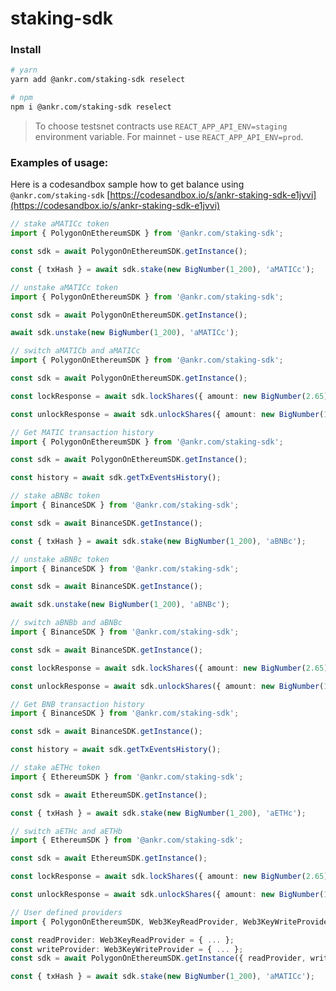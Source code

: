 # staking-sdk

### Install

```bash
# yarn
yarn add @ankr.com/staking-sdk reselect
```

```bash
# npm
npm i @ankr.com/staking-sdk reselect
```

> To choose testsnet contracts use `REACT_APP_API_ENV=staging` environment variable. For mainnet - use `REACT_APP_API_ENV=prod`.

### Examples of usage:

Here is a codesandbox sample how to get balance using `@ankr.com/staking-sdk` [https://codesandbox.io/s/ankr-staking-sdk-e1jvvi](https://codesandbox.io/s/ankr-staking-sdk-e1jvvi)

```typescript
// stake aMATICc token
import { PolygonOnEthereumSDK } from '@ankr.com/staking-sdk';

const sdk = await PolygonOnEthereumSDK.getInstance();

const { txHash } = await sdk.stake(new BigNumber(1_200), 'aMATICc');
```

```typescript
// unstake aMATICc token
import { PolygonOnEthereumSDK } from '@ankr.com/staking-sdk';

const sdk = await PolygonOnEthereumSDK.getInstance();

await sdk.unstake(new BigNumber(1_200), 'aMATICc');
```

```typescript
// switch aMATICb and aMATICc
import { PolygonOnEthereumSDK } from '@ankr.com/staking-sdk';

const sdk = await PolygonOnEthereumSDK.getInstance();

const lockResponse = await sdk.lockShares({ amount: new BigNumber(2.65) });

const unlockResponse = await sdk.unlockShares({ amount: new BigNumber(1.98) });
```

```typescript
// Get MATIC transaction history
import { PolygonOnEthereumSDK } from '@ankr.com/staking-sdk';

const sdk = await PolygonOnEthereumSDK.getInstance();

const history = await sdk.getTxEventsHistory();
```

```typescript
// stake aBNBc token
import { BinanceSDK } from '@ankr.com/staking-sdk';

const sdk = await BinanceSDK.getInstance();

const { txHash } = await sdk.stake(new BigNumber(1_200), 'aBNBc');
```

```typescript
// unstake aBNBc token
import { BinanceSDK } from '@ankr.com/staking-sdk';

const sdk = await BinanceSDK.getInstance();

await sdk.unstake(new BigNumber(1_200), 'aBNBc');
```

```typescript
// switch aBNBb and aBNBc
import { BinanceSDK } from '@ankr.com/staking-sdk';

const sdk = await BinanceSDK.getInstance();

const lockResponse = await sdk.lockShares({ amount: new BigNumber(2.65) });

const unlockResponse = await sdk.unlockShares({ amount: new BigNumber(1.98) });
```

```typescript
// Get BNB transaction history
import { BinanceSDK } from '@ankr.com/staking-sdk';

const sdk = await BinanceSDK.getInstance();

const history = await sdk.getTxEventsHistory();
```

```typescript
// stake aETHc token
import { EthereumSDK } from '@ankr.com/staking-sdk';

const sdk = await EthereumSDK.getInstance();

const { txHash } = await sdk.stake(new BigNumber(1_200), 'aETHc');
```

```typescript
// switch aETHc and aETHb
import { EthereumSDK } from '@ankr.com/staking-sdk';

const sdk = await EthereumSDK.getInstance();

const lockResponse = await sdk.lockShares({ amount: new BigNumber(2.65) });

const unlockResponse = await sdk.unlockShares({ amount: new BigNumber(1.98) });
```

```typescript
// User defined providers
import { PolygonOnEthereumSDK, Web3KeyReadProvider, Web3KeyWriteProvider } from '@ankr.com/staking-sdk';

const readProvider: Web3KeyReadProvider = { ... };
const writeProvider: Web3KeyWriteProvider = { ... };
const sdk = await PolygonOnEthereumSDK.getInstance({ readProvider, writeProvider });

const { txHash } = await sdk.stake(new BigNumber(1_200), 'aMATICc');
```
